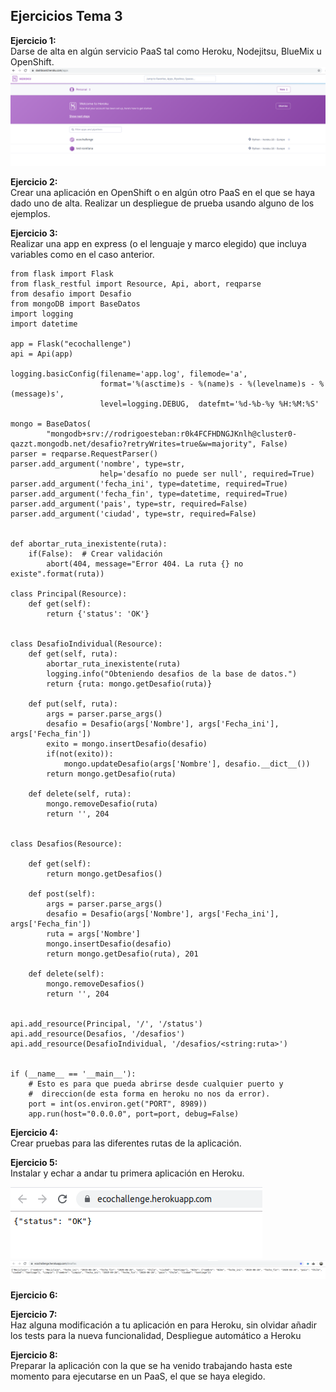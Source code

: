 ## Ejercicios Tema 3    
**Ejercicio 1:**  
Darse de alta en algún servicio PaaS tal como Heroku, Nodejitsu, BlueMix u OpenShift.
![eje3.1](img/3.1.png "3.1") 

**Ejercicio 2:**  
Crear una aplicación en OpenShift o en algún otro PaaS en el que se haya dado uno de alta. Realizar un despliegue de prueba usando alguno de los ejemplos. 



**Ejercicio 3:**  
Realizar una app en express (o el lenguaje y marco elegido) que incluya variables como en el caso anterior.
~~~
from flask import Flask
from flask_restful import Resource, Api, abort, reqparse
from desafio import Desafio
from mongoDB import BaseDatos
import logging
import datetime

app = Flask("ecochallenge")
api = Api(app)

logging.basicConfig(filename='app.log', filemode='a',
                    format='%(asctime)s - %(name)s - %(levelname)s - %(message)s',
                    level=logging.DEBUG,  datefmt='%d-%b-%y %H:%M:%S'

mongo = BaseDatos(
        "mongodb+srv://rodrigoesteban:r0k4FCFHDNGJKnlh@cluster0-qazzt.mongodb.net/desafio?retryWrites=true&w=majority", False)
parser = reqparse.RequestParser()
parser.add_argument('nombre', type=str,
                    help='desafío no puede ser null', required=True)
parser.add_argument('fecha_ini', type=datetime, required=True)
parser.add_argument('fecha_fin', type=datetime, required=True)
parser.add_argument('pais', type=str, required=False)
parser.add_argument('ciudad', type=str, required=False)


def abortar_ruta_inexistente(ruta):
    if(False):  # Crear validación
        abort(404, message="Error 404. La ruta {} no existe".format(ruta))

class Principal(Resource):
    def get(self):
        return {'status': 'OK'}


class DesafioIndividual(Resource):
    def get(self, ruta):
        abortar_ruta_inexistente(ruta)
        logging.info("Obteniendo desafios de la base de datos.")
        return {ruta: mongo.getDesafio(ruta)}

    def put(self, ruta):
        args = parser.parse_args()
        desafio = Desafio(args['Nombre'], args['Fecha_ini'], args['Fecha_fin'])
        exito = mongo.insertDesafio(desafio)
        if(not(exito)):
            mongo.updateDesafio(args['Nombre'], desafio.__dict__())
        return mongo.getDesafio(ruta)

    def delete(self, ruta):
        mongo.removeDesafio(ruta)
        return '', 204


class Desafios(Resource):

    def get(self):
        return mongo.getDesafios()

    def post(self):
        args = parser.parse_args()
        desafio = Desafio(args['Nombre'], args['Fecha_ini'], args['Fecha_fin'])
        ruta = args['Nombre']
        mongo.insertDesafio(desafio)
        return mongo.getDesafio(ruta), 201

    def delete(self):
        mongo.removeDesafios()
        return '', 204


api.add_resource(Principal, '/', '/status')
api.add_resource(Desafios, '/desafios')
api.add_resource(DesafioIndividual, '/desafios/<string:ruta>')


if (__name__ == '__main__'):
    # Esto es para que pueda abrirse desde cualquier puerto y
    #  direccion(de esta forma en heroku no nos da error).
    port = int(os.environ.get("PORT", 8989))
    app.run(host="0.0.0.0", port=port, debug=False)
~~~


**Ejercicio 4:**  
Crear pruebas para las diferentes rutas de la aplicación.


**Ejercicio 5:**  
Instalar y echar a andar tu primera aplicación en Heroku.

![eje3.4.1](img/3.4.1.png "3.4.1") 
![eje3.4.2](img/3.4.2.png "3.4.2") 

**Ejercicio 6:**  

**Ejercicio 7:**  
Haz alguna modificación a tu aplicación en para Heroku, sin olvidar añadir los tests para la nueva funcionalidad, Despliegue automático a Heroku 



**Ejercicio 8:**  
Preparar la aplicación con la que se ha venido trabajando hasta este momento para ejecutarse en un PaaS, el que se haya elegido.